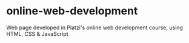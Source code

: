 # online-web-development
Web page developed in Platzi's online web development course, using HTML, CSS & JavaScript
